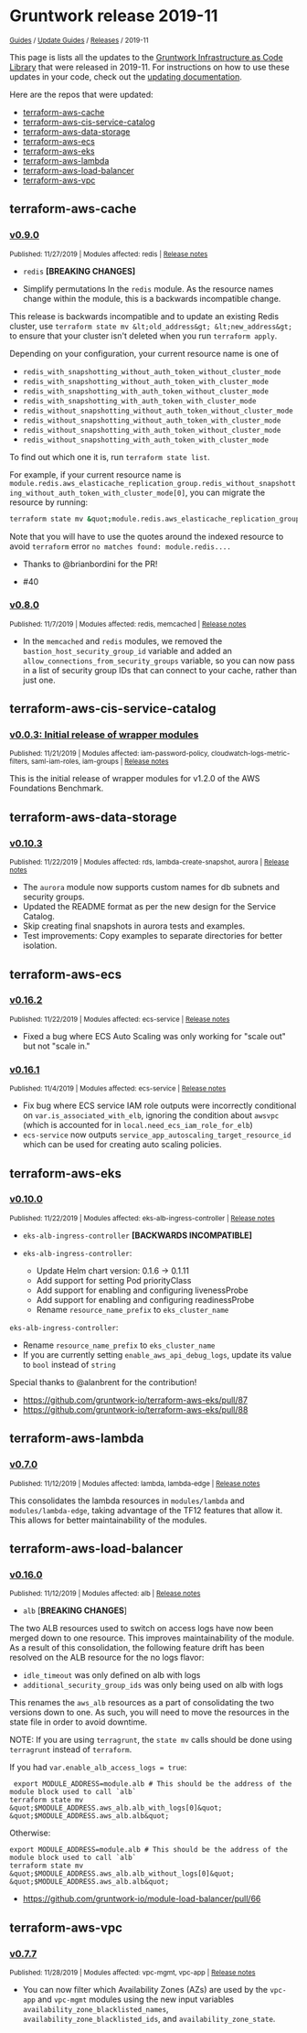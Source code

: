 
# Gruntwork release 2019-11

<p style={{marginTop: "-25px"}}><small><a href="/guides">Guides</a> / <a href="/guides/stay-up-to-date">Update Guides</a> / <a href="/guides/stay-up-to-date/releases">Releases</a> / 2019-11</small></p>

This page is lists all the updates to the [Gruntwork Infrastructure as Code
Library](https://gruntwork.io/infrastructure-as-code-library/) that were released in 2019-11. For instructions
on how to use these updates in your code, check out the [updating
documentation](/library/stay-up-to-date/updating).

Here are the repos that were updated:

- [terraform-aws-cache](#terraform-aws-cache)
- [terraform-aws-cis-service-catalog](#terraform-aws-cis-service-catalog)
- [terraform-aws-data-storage](#terraform-aws-data-storage)
- [terraform-aws-ecs](#terraform-aws-ecs)
- [terraform-aws-eks](#terraform-aws-eks)
- [terraform-aws-lambda](#terraform-aws-lambda)
- [terraform-aws-load-balancer](#terraform-aws-load-balancer)
- [terraform-aws-vpc](#terraform-aws-vpc)


## terraform-aws-cache


### [v0.9.0](https://github.com/gruntwork-io/terraform-aws-cache/releases/tag/v0.9.0)

<p style={{marginTop: "-20px", marginBottom: "10px"}}>
  <small>Published: 11/27/2019 | Modules affected: redis | <a href="https://github.com/gruntwork-io/terraform-aws-cache/releases/tag/v0.9.0">Release notes</a></small>
</p>

<div style={{"overflow":"hidden","textOverflow":"ellipsis","display":"-webkit-box","WebkitLineClamp":10,"lineClamp":10,"WebkitBoxOrient":"vertical"}}>

  
- `redis` **[BREAKING CHANGES]**


- Simplify permutations In the `redis` module. As the resource names change within the module, this is a backwards incompatible change.


This release is backwards incompatible and to update an existing Redis cluster, use `terraform state mv &lt;old_address&gt; &lt;new_address&gt;` to ensure that your cluster isn&apos;t deleted when you run `terraform apply`.

Depending on your configuration, your current resource name is one of
- `redis_with_snapshotting_without_auth_token_without_cluster_mode`
- `redis_with_snapshotting_without_auth_token_with_cluster_mode`
- `redis_with_snapshotting_with_auth_token_without_cluster_mode`
- `redis_with_snapshotting_with_auth_token_with_cluster_mode`
- `redis_without_snapshotting_without_auth_token_without_cluster_mode`
- `redis_without_snapshotting_without_auth_token_with_cluster_mode`
- `redis_without_snapshotting_with_auth_token_without_cluster_mode`
- `redis_without_snapshotting_with_auth_token_with_cluster_mode`

To find out which one it is, run `terraform state list`. 

For example, if your current resource name is `module.redis.aws_elasticache_replication_group.redis_without_snapshotting_without_auth_token_with_cluster_mode[0]`, you can migrate the resource by running: 

```bash
terraform state mv &quot;module.redis.aws_elasticache_replication_group.redis_without_snapshotting_without_auth_token_with_cluster_mode[0]&quot; module.redis.aws_elasticache_replication_group.redis
```
Note that you will have to use the quotes around the indexed resource to avoid `terraform` error `no matches found: module.redis....`


* Thanks to @brianbordini for the PR!


- #40 


</div>


### [v0.8.0](https://github.com/gruntwork-io/terraform-aws-cache/releases/tag/v0.8.0)

<p style={{marginTop: "-20px", marginBottom: "10px"}}>
  <small>Published: 11/7/2019 | Modules affected: redis, memcached | <a href="https://github.com/gruntwork-io/terraform-aws-cache/releases/tag/v0.8.0">Release notes</a></small>
</p>

<div style={{"overflow":"hidden","textOverflow":"ellipsis","display":"-webkit-box","WebkitLineClamp":10,"lineClamp":10,"WebkitBoxOrient":"vertical"}}>

  

- In the `memcached` and `redis` modules, we removed the `bastion_host_security_group_id` variable and added an `allow_connections_from_security_groups` variable, so you can now pass in a list of security group IDs that can connect to your cache, rather than just one. 


</div>



## terraform-aws-cis-service-catalog


### [v0.0.3: Initial release of wrapper modules](https://github.com/gruntwork-io/terraform-aws-cis-service-catalog/releases/tag/v0.0.3)

<p style={{marginTop: "-20px", marginBottom: "10px"}}>
  <small>Published: 11/21/2019 | Modules affected: iam-password-policy, cloudwatch-logs-metric-filters, saml-iam-roles, iam-groups | <a href="https://github.com/gruntwork-io/terraform-aws-cis-service-catalog/releases/tag/v0.0.3">Release notes</a></small>
</p>

<div style={{"overflow":"hidden","textOverflow":"ellipsis","display":"-webkit-box","WebkitLineClamp":10,"lineClamp":10,"WebkitBoxOrient":"vertical"}}>

  

This is the initial release of wrapper modules for v1.2.0 of the AWS Foundations Benchmark. 



</div>



## terraform-aws-data-storage


### [v0.10.3](https://github.com/gruntwork-io/terraform-aws-data-storage/releases/tag/v0.10.3)

<p style={{marginTop: "-20px", marginBottom: "10px"}}>
  <small>Published: 11/22/2019 | Modules affected: rds, lambda-create-snapshot, aurora | <a href="https://github.com/gruntwork-io/terraform-aws-data-storage/releases/tag/v0.10.3">Release notes</a></small>
</p>

<div style={{"overflow":"hidden","textOverflow":"ellipsis","display":"-webkit-box","WebkitLineClamp":10,"lineClamp":10,"WebkitBoxOrient":"vertical"}}>

  

- The `aurora` module now supports custom names for db subnets and security groups.
- Updated the README format as per the new design for the Service Catalog.
- Skip creating final snapshots in aurora tests and examples.
- Test improvements: Copy examples to separate directories for better isolation.




</div>



## terraform-aws-ecs


### [v0.16.2](https://github.com/gruntwork-io/terraform-aws-ecs/releases/tag/v0.16.2)

<p style={{marginTop: "-20px", marginBottom: "10px"}}>
  <small>Published: 11/22/2019 | Modules affected: ecs-service | <a href="https://github.com/gruntwork-io/terraform-aws-ecs/releases/tag/v0.16.2">Release notes</a></small>
</p>

<div style={{"overflow":"hidden","textOverflow":"ellipsis","display":"-webkit-box","WebkitLineClamp":10,"lineClamp":10,"WebkitBoxOrient":"vertical"}}>

  

- Fixed a bug where ECS Auto Scaling was only working for &quot;scale out&quot; but not &quot;scale in.&quot;



</div>


### [v0.16.1](https://github.com/gruntwork-io/terraform-aws-ecs/releases/tag/v0.16.1)

<p style={{marginTop: "-20px", marginBottom: "10px"}}>
  <small>Published: 11/4/2019 | Modules affected: ecs-service | <a href="https://github.com/gruntwork-io/terraform-aws-ecs/releases/tag/v0.16.1">Release notes</a></small>
</p>

<div style={{"overflow":"hidden","textOverflow":"ellipsis","display":"-webkit-box","WebkitLineClamp":10,"lineClamp":10,"WebkitBoxOrient":"vertical"}}>

  

- Fix bug where ECS service IAM role outputs were incorrectly conditional on `var.is_associated_with_elb`, ignoring the condition about `awsvpc` (which is accounted for in `local.need_ecs_iam_role_for_elb`)
- `ecs-service` now outputs `service_app_autoscaling_target_resource_id` which can be used for creating auto scaling policies.




</div>



## terraform-aws-eks


### [v0.10.0](https://github.com/gruntwork-io/terraform-aws-eks/releases/tag/v0.10.0)

<p style={{marginTop: "-20px", marginBottom: "10px"}}>
  <small>Published: 11/22/2019 | Modules affected: eks-alb-ingress-controller | <a href="https://github.com/gruntwork-io/terraform-aws-eks/releases/tag/v0.10.0">Release notes</a></small>
</p>

<div style={{"overflow":"hidden","textOverflow":"ellipsis","display":"-webkit-box","WebkitLineClamp":10,"lineClamp":10,"WebkitBoxOrient":"vertical"}}>

  
- `eks-alb-ingress-controller` **[BACKWARDS INCOMPATIBLE]**


- `eks-alb-ingress-controller`:
  - Update Helm chart version: 0.1.6 -&gt; 0.1.11
  - Add support for setting Pod priorityClass
  - Add support for enabling and configuring livenessProbe
  - Add support for enabling and configuring readinessProbe
  - Rename `resource_name_prefix` to `eks_cluster_name`


`eks-alb-ingress-controller`:
- Rename `resource_name_prefix` to `eks_cluster_name`
- If you are currently setting `enable_aws_api_debug_logs`, update its value to `bool` instead of `string`


Special thanks to @alanbrent for the contribution!


- https://github.com/gruntwork-io/terraform-aws-eks/pull/87
- https://github.com/gruntwork-io/terraform-aws-eks/pull/88


</div>



## terraform-aws-lambda


### [v0.7.0](https://github.com/gruntwork-io/terraform-aws-lambda/releases/tag/v0.7.0)

<p style={{marginTop: "-20px", marginBottom: "10px"}}>
  <small>Published: 11/12/2019 | Modules affected: lambda, lambda-edge | <a href="https://github.com/gruntwork-io/terraform-aws-lambda/releases/tag/v0.7.0">Release notes</a></small>
</p>

<div style={{"overflow":"hidden","textOverflow":"ellipsis","display":"-webkit-box","WebkitLineClamp":10,"lineClamp":10,"WebkitBoxOrient":"vertical"}}>

  

This consolidates the lambda resources in `modules/lambda` and `modules/lambda-edge`, taking advantage of the TF12 features that allow it. This allows for better maintainability of the modules.



</div>



## terraform-aws-load-balancer


### [v0.16.0](https://github.com/gruntwork-io/terraform-aws-load-balancer/releases/tag/v0.16.0)

<p style={{marginTop: "-20px", marginBottom: "10px"}}>
  <small>Published: 11/12/2019 | Modules affected: alb | <a href="https://github.com/gruntwork-io/terraform-aws-load-balancer/releases/tag/v0.16.0">Release notes</a></small>
</p>

<div style={{"overflow":"hidden","textOverflow":"ellipsis","display":"-webkit-box","WebkitLineClamp":10,"lineClamp":10,"WebkitBoxOrient":"vertical"}}>

  
* `alb` [**BREAKING CHANGES**]


The two ALB resources used to switch on access logs have now been merged down to one resource. This improves maintainability of the module. As a result of this consolidation, the following feature drift has been resolved on the ALB resource for the no logs flavor:

- `idle_timeout` was only defined on alb with logs
- `additional_security_group_ids` was only being used on alb with logs


This renames the `aws_alb` resources as a part of consolidating the two versions down to one. As such, you will need to move the resources in the state file in order to avoid downtime.

NOTE: If you are using `terragrunt`, the `state mv` calls should be done using `terragrunt` instead of `terraform`.

If you had `var.enable_alb_access_logs = true`:
```
 export MODULE_ADDRESS=module.alb # This should be the address of the module block used to call `alb`
terraform state mv &quot;$MODULE_ADDRESS.aws_alb.alb_with_logs[0]&quot; &quot;$MODULE_ADDRESS.aws_alb.alb&quot;
```

Otherwise:
``` 
export MODULE_ADDRESS=module.alb # This should be the address of the module block used to call `alb`
terraform state mv &quot;$MODULE_ADDRESS.aws_alb.alb_without_logs[0]&quot; &quot;$MODULE_ADDRESS.aws_alb.alb&quot;
```


* https://github.com/gruntwork-io/module-load-balancer/pull/66

</div>



## terraform-aws-vpc


### [v0.7.7](https://github.com/gruntwork-io/terraform-aws-vpc/releases/tag/v0.7.7)

<p style={{marginTop: "-20px", marginBottom: "10px"}}>
  <small>Published: 11/28/2019 | Modules affected: vpc-mgmt, vpc-app | <a href="https://github.com/gruntwork-io/terraform-aws-vpc/releases/tag/v0.7.7">Release notes</a></small>
</p>

<div style={{"overflow":"hidden","textOverflow":"ellipsis","display":"-webkit-box","WebkitLineClamp":10,"lineClamp":10,"WebkitBoxOrient":"vertical"}}>

  

- You can now filter which Availability Zones (AZs) are used by the `vpc-app` and `vpc-mgmt` modules using the new input variables `availability_zone_blacklisted_names`, `availability_zone_blacklisted_ids`, and `availability_zone_state`. 


</div>




<!-- ##DOCS-SOURCER-START
{
  "sourcePlugin": "releases",
  "hash": "f362bc640b8f890a1fb004d86a9d47ee"
}
##DOCS-SOURCER-END -->
